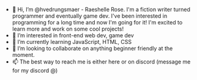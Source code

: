 - 👋 Hi, I’m @hvedrungsmaer - Raeshelle Rose. I'm a fiction writer turned programmer and eventually game dev. I've been interested in programming for a long time and now I'm going for it! I'm excited to learn more and work on some cool projects!
- 👀 I’m interested in front-end web dev, game dev
- 🌱 I’m currently learning JavaScript, HTML, CSS
- 💞️ I’m looking to collaborate on anything beginner friendly at the moment.
- 📫 The best way to reach me is either here or on discord (message me for my discord @)

<!---
hvedrungsmaer/hvedrungsmaer is a ✨ special ✨ repository because its `README.md` (this file) appears on your GitHub profile.
You can click the Preview link to take a look at your changes.
--->
